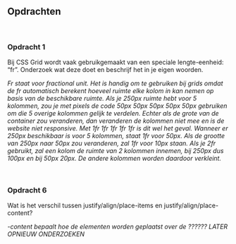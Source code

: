 ## **Opdrachten**

<br>

### **Opdracht 1**
Bij CSS Grid wordt vaak gebruikgemaakt van een speciale lengte-eenheid: “fr”. Onderzoek wat deze doet en beschrijf het in je eigen woorden.

_Fr staat voor fractional unit. Het is handig om te gebruiken bij grids omdat de fr automatisch berekent hoeveel ruimte elke kolom in kan nemen op basis van de beschikbare ruimte. Als je 250px ruimte hebt voor 5 kolommen, zou je met pixels de code 50px 50px 50px 50px 50px gebruiken om die 5 overige kolommen gelijk te verdelen. Echter als de grote van de container zou veranderen, dan veranderen de kolommen niet mee en is de website niet responsive. Met 1fr 1fr 1fr 1fr 1fr is dit wel het geval. Wanneer er 250px beschikbaar is voor 5 kolommen, staat 1fr voor 50px. Als de grootte van 250px naar 50px zou veranderen, zal 1fr voor 10px staan. Als je 2fr gebruikt, zal een kolom de ruimte van 2 kolommen innemen, bij 250px dus 100px en bij 50px 20px. De andere kolommen worden daardoor verkleint._

<br>

### **Opdracht 6**
Wat is het verschil tussen justify/align/place-items en justify/align/place-content?

_-content bepaalt hoe de elementen worden geplaatst over de ?????? LATER OPNIEUW ONDERZOEKEN_


